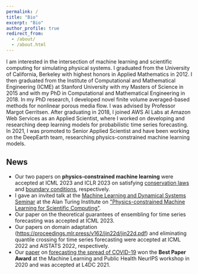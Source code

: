 ```yaml
---
permalink: /
title: "Bio"
excerpt: "Bio"
author_profile: true
redirect_from: 
  - /about/
  - /about.html
---
```


I am interested in the intersection of machine learning and scientific computing for simulating physical systems. I graduated from the University of California, Berkeley with highest honors in Applied Mathematics in 2012. I then graduated from the Institute of Computational and Mathematical Engineering (ICME) at Stanford University with my Masters of Science in 2015 and with my PhD in Computational and Mathematical Engineering in 2018. In my PhD research, I developed novel finite volume averaged-based methods for nonlinear porous media flow. I was advised by Professor Margot Gerritsen. After graduating in 2018, I joined AWS AI Labs at Amazon Web Services as an Applied Scientist, where I worked on developing and researching deep learning models for probabilistic time series forecasting. In 2021, I was promoted to Senior Applied Scientist and have been working on the DeepEarth team, researching physics-constrained machine learning models.


## News
- Our two papers on **physics-constrained machine learning** were accepted at ICML 2023 and ICLR 2023 on satisfying [conservation laws](https://arxiv.org/abs/2302.11002) and [boundary conditions](https://www.amazon.science/publications/guiding-continuous-operator-learning-through-physics-based-boundary-constraints), respectively.
- I gave an invited talk at the [Machine Learning and Dynamical Systems Seminar](https://www.turing.ac.uk/research/interest-groups/machine-learning-and-dynamical-systems) at the Alan Turing Institute on ["Physics-constrained Machine Learning for Scientific Computing"](https://www.youtube.com/watch?v=ag5qEEYTNFg).
- Our paper on the theoretical guarantees of ensembling for time series forecasting was accepted at ICML 2023.
- Our papers on domain adaptation (https://proceedings.mlr.press/v162/jin22d/jin22d.pdf) and eliminating quantile crossing for time series forecasting were accepted at ICML 2022 and AISTATS 2022, respectively.
- Our [paper](http://proceedings.mlr.press/v144/wang21a/wang21a.pdf) on [forecasting the spread of COVID-19](https://www.amazon.science/blog/paper-on-forecasting-spread-of-covid-19-wins-best-paper-award) won the **Best Paper Award** at the Machine Learning and Public Health NeurIPS workshop in 2020 and was accepted at L4DC 2021.

